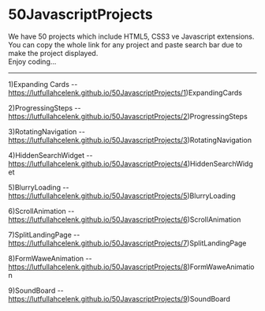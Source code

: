 # 50JavascriptProjects
We have 50 projects which include HTML5, CSS3 ve Javascript extensions. <br>
You can copy the whole link for any project and paste search bar due to make the project displayed. <br>
Enjoy coding... <hr>

1)Expanding Cards -- https://lutfullahcelenk.github.io/50JavascriptProjects/1)ExpandingCards

2)ProgressingSteps -- https://lutfullahcelenk.github.io/50JavascriptProjects/2)ProgressingSteps

3)RotatingNavigation -- https://lutfullahcelenk.github.io/50JavascriptProjects/3)RotatingNavigation

4)HiddenSearchWidget -- https://lutfullahcelenk.github.io/50JavascriptProjects/4)HiddenSearchWidget

5)BlurryLoading -- https://lutfullahcelenk.github.io/50JavascriptProjects/5)BlurryLoading

6)ScrollAnimation -- https://lutfullahcelenk.github.io/50JavascriptProjects/6)ScrollAnimation

7)SplitLandingPage -- https://lutfullahcelenk.github.io/50JavascriptProjects/7)SplitLandingPage

8)FormWaweAnimation -- https://lutfullahcelenk.github.io/50JavascriptProjects/8)FormWaweAnimation

9)SoundBoard -- https://lutfullahcelenk.github.io/50JavascriptProjects/9)SoundBoard

